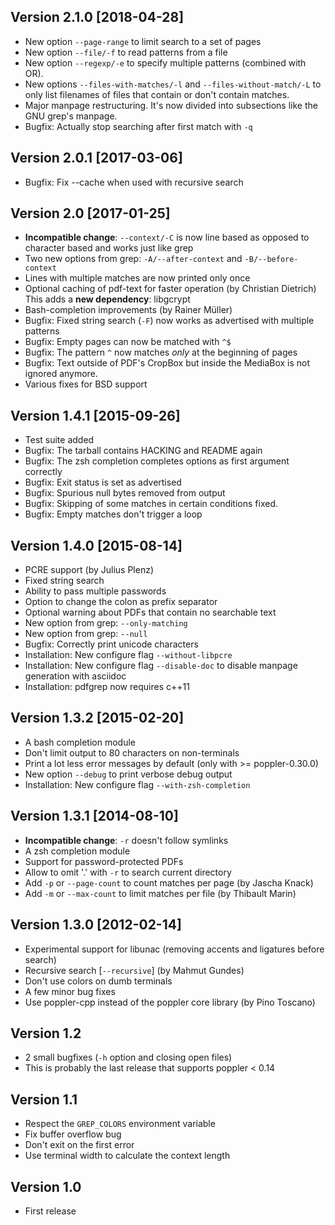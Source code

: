 Version 2.1.0  [2018-04-28]
---------------------------

  - New option `--page-range` to limit search to a set of pages
  - New option `--file/-f` to read patterns from a file
  - New option `--regexp/-e` to specify multiple patterns (combined with OR).
  - New options `--files-with-matches/-l` and `--files-without-match/-L` to only
    list filenames of files that contain or don't contain matches.
  - Major manpage restructuring. It's now divided into subsections like the GNU
    grep's manpage.
  - Bugfix: Actually stop searching after first match with `-q`

Version 2.0.1  [2017-03-06]
---------------------------

  - Bugfix: Fix --cache when used with recursive search

Version 2.0  [2017-01-25]
-------------------------

  - **Incompatible change**: `--context/-C` is now line based as opposed to
    character based and works just like grep
  - Two new options from grep: `-A/--after-context` and `-B/--before-context`
  - Lines with multiple matches are now printed only once
  - Optional caching of pdf-text for faster operation (by Christian Dietrich)
    This adds a **new dependency**: libgcrypt
  - Bash-completion improvements (by Rainer Müller)
  - Bugfix: Fixed string search (`-F`) now works as advertised with multiple
    patterns
  - Bugfix: Empty pages can now be matched with `^$`
  - Bugfix: The pattern `^` now matches *only* at the beginning of pages
  - Bugfix: Text outside of PDF's CropBox but inside the MediaBox is not
    ignored anymore.
  - Various fixes for BSD support

Version 1.4.1  [2015-09-26]
---------------------------

  - Test suite added
  - Bugfix: The tarball contains HACKING and README again
  - Bugfix: The zsh completion completes options as first
    argument correctly
  - Bugfix: Exit status is set as advertised
  - Bugfix: Spurious null bytes removed from output
  - Bugfix: Skipping of some matches in certain conditions fixed.
  - Bugfix: Empty matches don't trigger a loop

Version 1.4.0  [2015-08-14]
---------------------------

  - PCRE support (by Julius Plenz)
  - Fixed string search
  - Ability to pass multiple passwords
  - Option to change the colon as prefix separator
  - Optional warning about PDFs that contain no searchable text
  - New option from grep: `--only-matching`
  - New option from grep: `--null`
  - Bugfix: Correctly print unicode characters
  - Installation: New configure flag `--without-libpcre`
  - Installation: New configure flag `--disable-doc` to disable
        manpage generation with asciidoc
  - Installation: pdfgrep now requires c++11

Version 1.3.2    [2015-02-20]
-----------------------------

  - A bash completion module
  - Don't limit output to 80 characters on non-terminals
  - Print a lot less error messages by default (only with >= poppler-0.30.0)
  - New option `--debug` to print verbose debug output
  - Installation: New configure flag `--with-zsh-completion`

Version 1.3.1    [2014-08-10]
-----------------------------

  - **Incompatible change**: `-r` doesn't follow symlinks
  - A zsh completion module
  - Support for password-protected PDFs
  - Allow to omit '.' with `-r` to search current directory
  - Add `-p` or `--page-count` to count matches per page (by Jascha Knack)
  - Add `-m` or `--max-count` to limit matches per file (by Thibault Marin)

Version 1.3.0    [2012-02-14]
-----------------------------

  - Experimental support for libunac (removing accents and ligatures
	before search)
  - Recursive search [`--recursive`] (by Mahmut Gundes)
  - Don't use colors on dumb terminals
  - A few minor bug fixes
  - Use poppler-cpp instead of the poppler core library (by Pino Toscano)

Version 1.2
-----------

  - 2 small bugfixes (`-h` option and closing open files)
  - This is probably the last release that supports poppler < 0.14

Version 1.1
-----------

  - Respect the `GREP_COLORS` environment variable
  - Fix buffer overflow bug
  - Don't exit on the first error
  - Use terminal width to calculate the context length

Version 1.0
-----------

  - First release
